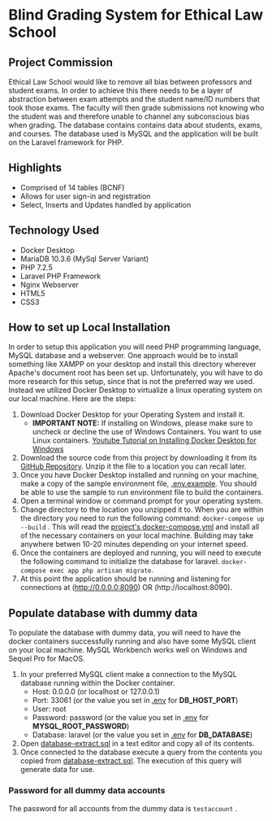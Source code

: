 # Blind Grading System for Ethical Law School

## Project Commission
Ethical Law School would like to remove all bias between professors and student exams. In order to achieve this there needs to be a layer of abstraction between exam attempts and the student name/ID numbers that took those exams. The faculty will then grade submissions not knowing who the student was and therefore unable to channel any subconscious bias when grading. The database contains contains data about students, exams, and courses. The database used is MySQL and the application will be built on the Laravel framework for PHP.

## Highlights
- Comprised of 14 tables (BCNF)
- Allows for user sign-in and registration
- Select, Inserts and Updates handled by application

## Technology Used
- Docker Desktop
- MariaDB 10.3.6 (MySql Server Variant)
- PHP 7.2.5
- Laravel PHP Framework
- Nginx Webserver
- HTML5
- CSS3

## How to set up Local Installation
In order to setup this application you will need PHP programming language, MySQL database and a webserver. One approach would be to install something like XAMPP on your desktop and install this directory wherever Apache's document root has been set up. Unfortunately, you will have to do more research for this setup, since that is not the preferred way we used.  Instead we utilized Docker Desktop to virtualize a linux operating system on our local machine. Here are the steps:

1. Download Docker Desktop for your Operating System and install it.
   - **IMPORTANT NOTE:** If installing on Windows, please make sure to uncheck or decline the use of Windows Containers. You want to use Linux containers. [Youtube Tutorial on Installing Docker Desktop for Windows](https://www.youtube.com/watch?v=GIMExUnjzMw)
1. Download the source code from this project by downloading it from its [GitHub Repository](https://github.com/soundzofstatic/cpsc_4345_project). Unzip it the file to a location you can recall later.
1. Once you have Docker Desktop installed and running on your machine, make a copy of the sample environment file, [.env.example](.env.example). You should be able to use the sample to run environment file to build the containers.
1. Open a terminal window or command prompt for your operating system.
1. Change directory to the location you unzipped it to. When you are within the directory you need to run the following command: `docker-compose up --build` . This will read the [project's docker-compose.yml](docker-compose.yml) and install all of the necessary containers on your local machine. Building may take anywhere betwen 10-20 minutes depending on your internet speed.
1. Once the containers are deployed and running, you will need to execute the following command to initialize the database for laravel. `docker-compose exec app php artisan migrate`.
1. At this point the application should be running and listening for connections at (http://0.0.0.0:8090) OR (http://localhost:8090).

## Populate database with dummy data
To populate the database with dummy data, you will need to have the docker containers successfully running and also have some MySQL client on your local machine. MySQL Workbench works well on Windows and Sequel Pro for MacOS.
1. In your preferred MySQL client make a connection to the MySQL database running within the Docker container. 
    - Host: 0.0.0.0  (or localhost or 127.0.0.1)
    - Port: 33061 (or the value you set in [.env](.env) for **DB_HOST_PORT**)
    - User: root
    - Password: password (or the value you set in [.env](.env) for **MYSQL_ROOT_PASSWORD**)
    - Database: laravel (or the value you set in [.env](.env) for **DB_DATABASE**)
1. Open [database-extract.sql](database-extract.sql) in a text editor and copy all of its contents.
1. Once connected to the database execute a query from the contents you copied from [database-extract.sql](database-extract.sql). The execution of this query will generate data for use.

### Password for all dummy data accounts
The password for all accounts from the dummy data is `testaccount` .   
